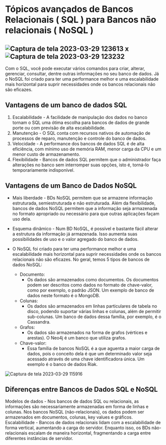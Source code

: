 #  Tópicos avançados de Bancos Relacionais ( SQL ) para Bancos não relacionais ( NoSQL )

## ![Captura de tela 2023-03-29 123613](https://user-images.githubusercontent.com/106993667/228523647-afa5e629-dd61-4f2f-8371-f8a349b8b699.png) x  ![Captura de tela 2023-03-29 123232](https://user-images.githubusercontent.com/106993667/228522957-b0c1c950-c9c1-47a2-8b50-464a53759873.png)

Com o SQL, você pode executar vários comandos para criar, alterar, gerenciar, consultar, dentre outras informações no seu banco de dados. Já o NoSQL foi criado para ter uma performance melhor e uma escalabilidade mais horizontal para suprir necessidades onde os bancos relacionais não são eficazes.
 
 ## Vantagens de um banco de dados SQL
 1.  Escalabilidade - A facilidade de manipulação dos dados no banco tornam o SQL uma ótima escolha para bancos de dados de grande porte ou com previsão de alta escalabilidade.
 2.   Manutenção - O SQL conta com recursos nativos de automação de processos de reparo, manutenção e controle do banco de dados. 
 3.  Velocidade - A performance dos bancos de dados SQL é de alta eficiência, com mínimo uso de memória RAM, menor carga da CPU e um menor custo de armazenamento.
 4.  Flexibilidade - Bancos de dados SQL permitem que o administrador faça alterações no banco sem interromper suas opções, isto é, torná-lo temporariamente indisponível.
 
 ## Vantagens de um Banco de Dados NoSQL
 - Mais liberdade - BDs NoSQL permitem que se armazene informação estruturada, semiestruturada e não estruturada. Além da flexibilidade, bancos de dados NoSQL permitem que a informação seja armazenada no formato apropriado ou necessário para que outras aplicações façam uso dela.
 - Esquema dinâmico - Num BD NoSQL, é possível e bastante fácil alterar a estrutura da informação já armazenada. Isso aumenta suas possibilidades de uso e o valor agregado do banco de dados.
 - O NoSQL foi criado para ter uma performance melhor e uma escalabilidade mais horizontal para suprir necessidades onde os bancos relacionais não são eficazes. No geral, temos 5 tipos de bancos de dados NoSQL:
 
   - Documento:
     - Os dados são armazenados como documentos. Os documentos podem ser descritos como dados no formato de chave-valor, como por exemplo, o padrão JSON.
 Um exemplo de banco de dados neste formato é o MongoDB.
   - Colunas:
     - Os dados são armazenados em linhas particulares de tabela no disco, podendo suportar várias linhas e colunas, além de permitir sub-colunas.
 Um banco de dados dessa família, por exemplo, é o Cassandra.
   - Grafos:
     - Os dados são armazenados na forma de grafos (vértices e arestas).
 O Neo4j é um banco que utiliza grafos.
   - Chave-valor:
     - Essa família de bancos NoSQL é a que aguenta a maior carga de dados, pois o conceito dela é que um determinado valor seja acessado através de uma chave identificadora  única.
 Um exemplo é o banco de dados Riak.
 
 ![Captura de tela 2023-03-29 115916](https://user-images.githubusercontent.com/106993667/228515002-34151061-f904-4e5e-bd89-5829e347737d.png)

 ## Diferenças entre Bancos de Dados SQL e NoSQL
 Modelos de dados - Nos bancos de dados SQL ou relacionais, as informações são necessariamente armazenadas em forma de linhas e colunas.
 Nos bancos NoSQL (não-relacionais), os dados podem ser armazenados em documentos, colunas, key values e gráficos.
 Escalabilidade - Bancos de dados relacionais lidam com a escalabilidade de forma vertical, aumentando a carga do servidor.
 Enquanto isso, os BDs não-relacionais escalam de maneira horizontal, fragmentando a carga entre diferentes instâncias de servidor.
 
